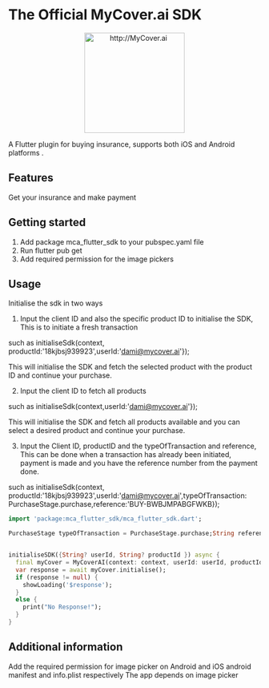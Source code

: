 # The Official MyCover.ai SDK
<div align="center">
      <img title="http://MyCover.ai" height="200" src="https://www.mycover.ai/images/logos/mycover.svg" width="200px"/>
    </div>


A Flutter plugin for buying insurance, supports both iOS and Android platforms .

## Features

Get your insurance and make payment

## Getting started

1. Add package mca_flutter_sdk to your pubspec.yaml file
2. Run flutter pub get
3. Add required permission for the image pickers



## Usage

Initialise the sdk in two ways

1. Input the client ID and also the specific product ID to initialise the SDK, 
This is to initiate a fresh transaction

such as
  initialiseSdk(context, productId:'18kjbsj939923',userId:'dami@mycover.ai'});

This will initialise the SDK and fetch the selected  product with the product ID and continue your purchase.

2. Input the client ID to fetch all products

such as
initialiseSdk(context,userId:'dami@mycover.ai'});

This will initialise the SDK and fetch all products available and you can select a desired product and continue your purchase.


3. Input the Client ID, productID and the typeOfTransaction and reference,
This can be done when a transaction has already been initiated, payment is made and you have the reference number from the payment done.

such as 
  initialiseSdk(context, productId:'18kjbsj939923',userId:'dami@mycover.ai',typeOfTransaction: PurchaseStage.purchase,reference:'BUY-BWBJMPABGFWKB});


```dart
import 'package:mca_flutter_sdk/mca_flutter_sdk.dart';

PurchaseStage typeOfTransaction = PurchaseStage.purchase;String reference = 'BUY-BWBJMPABGFWKB';


initialiseSDK({String? userId, String? productId }) async {
  final myCover = MyCoverAI(context: context, userId: userId, productId: productId,typeOfTransaction: typeOfTransaction,reference: reference);
  var response = await myCover.initialise();
  if (response != null) {
    showLoading('$response');
  }
  else {
    print("No Response!");
  }
} 
```

## Additional information

 Add the required permission for image picker on Android and iOS android manifest and info.plist respectively
 The app depends on image picker

